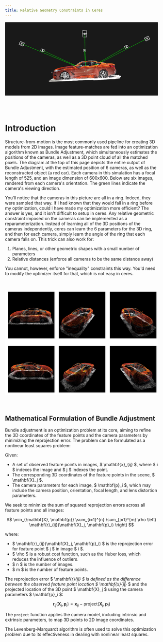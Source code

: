 ```yaml
---
title: Relative Geometry Constraints in Ceres
---
```


<p align="center">
  <img src="diagrams/intro_car_side.png" alt="intro car side image"/>
</p>

<br>
<br>

# Introduction

Structure-from-motion is the most commonly used pipeline for creating 3D models from 2D images. Image feature-matches are fed into an optimization algorithm known as Bundle Adjustment, which simultaneously estimates the positions of the cameras, as well as a 3D point cloud of all the matched pixels. The diagram at the top of this page depicts the entire output of Bundle Adjustment, with the estimated position of 6 cameras, as well as the reconstructed object (a red car). Each camera in this simulation has a focal length of 525, and an image dimension of 600x600. Below are six images, rendered from each camera's orientation. The green lines indicate the camera's viewing direction.

You'll notice that the cameras in this picture are all in a ring. Indeed, they were sampled that way. If I had known that they would fall in a ring before my optimization, could I have made my optimization more efficient? The answer is yes, and it isn't difficult to setup in ceres. Any relative geometric constraint imposed on the cameras can be implemented as a reparameterization. Instead of learning all of the 3D positions of the cameras independently, ceres can learn the 6 parameters for the 3D ring, and then for each camera, simply learn the angle of the ring that each camera falls on. This trick can also work for:

1. Planes, lines, or other geometric shapes with a small number of parameters
2. Relative distances (enforce all cameras to be the same distance away)

You cannot, however, enforce "inequality" constraints this way. You'd need to modify the optimizer itself for that, which is not easy in ceres.

<br>

<p align="center">
  <img src="diagrams/cars.png" alt="cars image"/>
</p>

<br>

## Mathematical Formulation of Bundle Adjustment

Bundle adjustment is an optimization problem at its core, aiming to refine the 3D coordinates of the feature points and the camera parameters by minimizing the reprojection error. The problem can be formulated as a nonlinear least squares problem:

Given:
- A set of observed feature points in images, $ \mathbf{x}_{ij} $, where $ i $ indexes the image and $ j $ indexes the point.
- The corresponding 3D coordinates of the feature points in the scene, $ \mathbf{X}_j $.
- The camera parameters for each image, $ \mathbf{p}_i $, which may include the camera position, orientation, focal length, and lens distortion parameters.

We seek to minimize the sum of squared reprojection errors across all feature points and all images:

$$
\min_{\mathbf{X}, \mathbf{p}} \sum_{i=1}^{n} \sum_{j=1}^{m} \rho \left( \mathbf{r}_{ij}(\mathbf{X}_j, \mathbf{p}_i) \right)
$$

where:

- $ \mathbf{r}_{ij}(\mathbf{X}_j, \mathbf{p}_i) $ is the reprojection error for feature point $ j $ in image $ i $.
- $ \rho $ is a robust cost function, such as the Huber loss, which reduces the influence of outliers.
- $ n $ is the number of images.
- $ m $ is the number of feature points.

The reprojection error $ \mathbf{r}_{ij} $ is defined as the difference between the observed feature point location $ \mathbf{x}_{ij} $ and the projected location of the 3D point $ \mathbf{X}_j $ using the camera parameters $ \mathbf{p}_i $:

$$
\mathbf{r}_{ij}(\mathbf{X}_j, \mathbf{p}_i) = \mathbf{x}_{ij} - \text{project}(\mathbf{X}_j, \mathbf{p}_i)
$$

The `project` function applies the camera model, including intrinsic and extrinsic parameters, to map 3D points to 2D image coordinates.

The Levenberg-Marquardt algorithm is often used to solve this optimization problem due to its effectiveness in dealing with nonlinear least squares.






